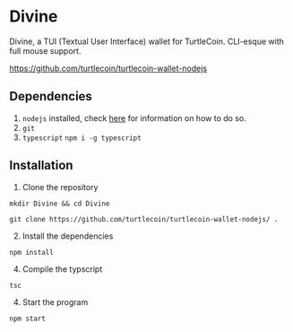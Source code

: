 # Divine

Divine, a TUI (Textual User Interface) wallet for TurtleCoin. CLI-esque with full mouse support.

https://github.com/turtlecoin/turtlecoin-wallet-nodejs

## Dependencies

1. `nodejs` installed, check [here](https://nodejs.org/en/download/package-manager/) for information on how to do so.
2. `git`
3. `typescript`  `npm i -g typescript`

## Installation

1. Clone the repository

`mkdir Divine && cd Divine`

`git clone https://github.com/turtlecoin/turtlecoin-wallet-nodejs/ .`

2. Install the dependencies

`npm install`

4. Compile the typscript

`tsc`

4. Start the program

`npm start`
